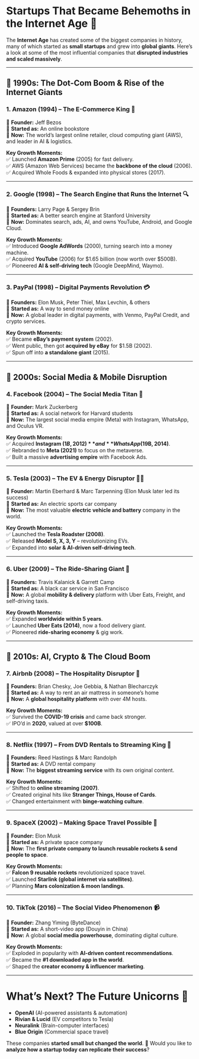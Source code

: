 # **Startups That Became Behemoths in the Internet Age** 🚀  

The **Internet Age** has created some of the biggest companies in history, many of which started as **small startups** and grew into **global giants**. Here’s a look at some of the most influential companies that **disrupted industries and scaled massively**.

---

## **📌 1990s: The Dot-Com Boom & Rise of the Internet Giants**  

### **1. Amazon (1994) – The E-Commerce King 👑**  
🔹 **Founder:** Jeff Bezos  
🔹 **Started as:** An online bookstore  
🔹 **Now:** The world’s largest online retailer, cloud computing giant (AWS), and leader in AI & logistics.  

**Key Growth Moments:**  
✅ Launched **Amazon Prime** (2005) for fast delivery.  
✅ AWS (Amazon Web Services) became the **backbone of the cloud** (2006).  
✅ Acquired Whole Foods & expanded into physical stores (2017).  

---

### **2. Google (1998) – The Search Engine that Runs the Internet 🔍**  
🔹 **Founders:** Larry Page & Sergey Brin  
🔹 **Started as:** A better search engine at Stanford University  
🔹 **Now:** Dominates search, ads, AI, and owns YouTube, Android, and Google Cloud.  

**Key Growth Moments:**  
✅ Introduced **Google AdWords** (2000), turning search into a money machine.  
✅ Acquired **YouTube** (2006) for $1.65 billion (now worth over $500B).  
✅ Pioneered **AI & self-driving tech** (Google DeepMind, Waymo).  

---

### **3. PayPal (1998) – Digital Payments Revolution 💳**  
🔹 **Founders:** Elon Musk, Peter Thiel, Max Levchin, & others  
🔹 **Started as:** A way to send money online  
🔹 **Now:** A global leader in digital payments, with Venmo, PayPal Credit, and crypto services.  

**Key Growth Moments:**  
✅ Became **eBay’s payment system** (2002).  
✅ Went public, then got **acquired by eBay** for $1.5B (2002).  
✅ Spun off into **a standalone giant** (2015).  

---

## **📌 2000s: Social Media & Mobile Disruption**  

### **4. Facebook (2004) – The Social Media Titan 📱**  
🔹 **Founder:** Mark Zuckerberg  
🔹 **Started as:** A social network for Harvard students  
🔹 **Now:** The largest social media empire (Meta) with Instagram, WhatsApp, and Oculus VR.  

**Key Growth Moments:**  
✅ Acquired **Instagram ($1B, 2012)** and **WhatsApp ($19B, 2014)**.  
✅ Rebranded to **Meta (2021)** to focus on the metaverse.  
✅ Built a massive **advertising empire** with Facebook Ads.  

---

### **5. Tesla (2003) – The EV & Energy Disruptor 🔋🚗**  
🔹 **Founder:** Martin Eberhard & Marc Tarpenning (Elon Musk later led its success)  
🔹 **Started as:** An electric sports car company  
🔹 **Now:** The most valuable **electric vehicle and battery** company in the world.  

**Key Growth Moments:**  
✅ Launched the **Tesla Roadster (2008)**.  
✅ Released **Model S, X, 3, Y** – revolutionizing EVs.  
✅ Expanded into **solar & AI-driven self-driving tech**.  

---

### **6. Uber (2009) – The Ride-Sharing Giant 🚖**  
🔹 **Founders:** Travis Kalanick & Garrett Camp  
🔹 **Started as:** A black car service in San Francisco  
🔹 **Now:** A global **mobility & delivery** platform with Uber Eats, Freight, and self-driving taxis.  

**Key Growth Moments:**  
✅ Expanded **worldwide within 5 years**.  
✅ Launched **Uber Eats (2014)**, now a food delivery giant.  
✅ Pioneered **ride-sharing economy** & gig work.  

---

## **📌 2010s: AI, Crypto & The Cloud Boom**  

### **7. Airbnb (2008) – The Hospitality Disruptor 🏡**  
🔹 **Founders:** Brian Chesky, Joe Gebbia, & Nathan Blecharczyk  
🔹 **Started as:** A way to rent an air mattress in someone’s home  
🔹 **Now:** A **global hospitality platform** with over 4M hosts.  

**Key Growth Moments:**  
✅ Survived the **COVID-19 crisis** and came back stronger.  
✅ IPO’d in **2020**, valued at over **$100B**.  

---

### **8. Netflix (1997) – From DVD Rentals to Streaming King 🎥**  
🔹 **Founders:** Reed Hastings & Marc Randolph  
🔹 **Started as:** A DVD rental company  
🔹 **Now:** The **biggest streaming service** with its own original content.  

**Key Growth Moments:**  
✅ Shifted to **online streaming (2007)**.  
✅ Created original hits like **Stranger Things, House of Cards**.  
✅ Changed entertainment with **binge-watching culture**.  

---

### **9. SpaceX (2002) – Making Space Travel Possible 🚀**  
🔹 **Founder:** Elon Musk  
🔹 **Started as:** A private space company  
🔹 **Now:** The **first private company to launch reusable rockets & send people to space**.  

**Key Growth Moments:**  
✅ **Falcon 9 reusable rockets** revolutionized space travel.  
✅ Launched **Starlink (global internet via satellites)**.  
✅ Planning **Mars colonization & moon landings**.  

---

### **10. TikTok (2016) – The Social Video Phenomenon 📹**  
🔹 **Founder:** Zhang Yiming (ByteDance)  
🔹 **Started as:** A short-video app (Douyin in China)  
🔹 **Now:** A global **social media powerhouse**, dominating digital culture.  

**Key Growth Moments:**  
✅ Exploded in popularity with **AI-driven content recommendations**.  
✅ Became the **#1 downloaded app in the world**.  
✅ Shaped the **creator economy & influencer marketing**.  

---

# **What’s Next? The Future Unicorns 🦄**  

- **OpenAI** (AI-powered assistants & automation)  
- **Rivian & Lucid** (EV competitors to Tesla)  
- **Neuralink** (Brain-computer interfaces)  
- **Blue Origin** (Commercial space travel)  

These companies **started small but changed the world**. 🚀 Would you like to **analyze how a startup today can replicate their success**?